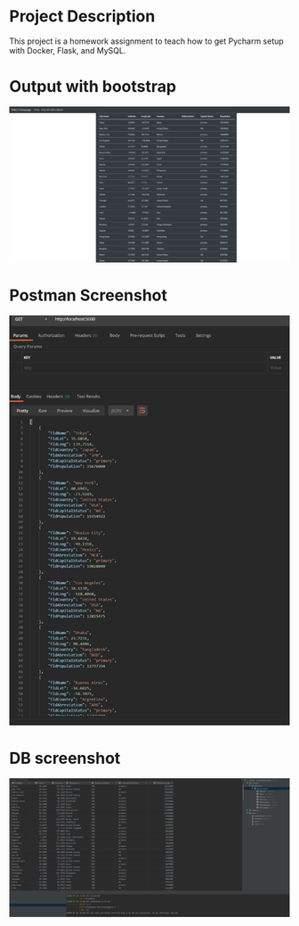 # Project Description
This project is a homework assignment to teach how to get Pycharm setup with Docker, Flask, and MySQL.

# Output with bootstrap
![boot strap](screenshots/bootstrap.PNG)

# Postman Screenshot
![postman request output](screenshots/postman.PNG)

# DB screenshot
![postman request output](screenshots/pycharm_db.PNG)



